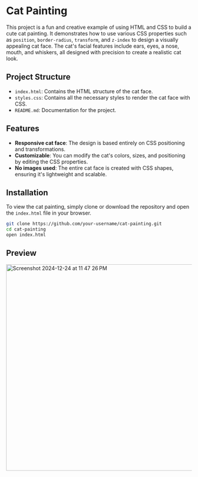 # Cat Painting

This project is a fun and creative example of using HTML and CSS to build a cute cat painting. It demonstrates how to use various CSS properties such as `position`, `border-radius`, `transform`, and `z-index` to design a visually appealing cat face. The cat's facial features include ears, eyes, a nose, mouth, and whiskers, all designed with precision to create a realistic cat look.

## Project Structure

- `index.html`: Contains the HTML structure of the cat face.
- `styles.css`: Contains all the necessary styles to render the cat face with CSS.
- `README.md`: Documentation for the project.

## Features

- **Responsive cat face**: The design is based entirely on CSS positioning and transformations.
- **Customizable**: You can modify the cat's colors, sizes, and positioning by editing the CSS properties.
- **No images used**: The entire cat face is created with CSS shapes, ensuring it's lightweight and scalable.

## Installation

To view the cat painting, simply clone or download the repository and open the `index.html` file in your browser.

```bash
git clone https://github.com/your-username/cat-painting.git
cd cat-painting
open index.html
```

## Preview

<img width="560" alt="Screenshot 2024-12-24 at 11 47 26 PM" src="https://github.com/user-attachments/assets/ab0ccded-de1e-48f8-b4bb-d5cdba14ef90" />

